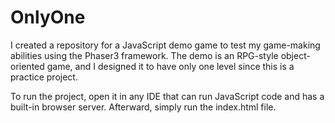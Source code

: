 # OnlyOne
I created a repository for a JavaScript demo game to test my game-making abilities using the Phaser3 framework. The demo is an RPG-style object-oriented game, and I designed it to have only one level since this is a practice project.

To run the project, open it in any IDE that can run JavaScript code and has a built-in browser server. Afterward, simply run the index.html file.


